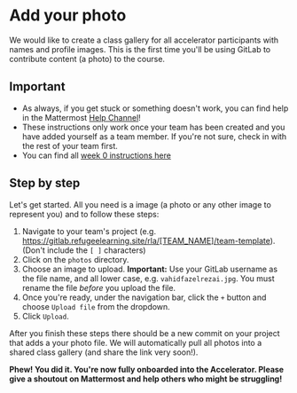 # Add your photo

We would like to create a class gallery for all accelerator participants with names and profile images. This is the first time you'll be using GitLab to contribute content (a photo) to the course. 

## Important 
* As always, if you get stuck or something doesn't work, you can find help in the Mattermost [Help Channel](https://mattermost.refugeelearning.site/rla/channels/help)!
* These instructions only work once your team has been created and you have added yourself as a team member. If you're not sure, check in with the rest of your team first. 
* You can find all [week 0 instructions here](https://gitlab.refugeelearning.site/rla/course-central/blob/master/week0/README.md)

## Step by step

Let's get started. All you need is a image (a photo or any other image to represent you) and to follow these steps:

1. Navigate to your team's project (e.g. https://gitlab.refugeelearning.site/rla/[TEAM_NAME]/team-template). (Don't include the `[ ]` characters)
2. Click on the `photos` directory.
3. Choose an image to upload. **Important:** Use your GitLab username as the file name, and all lower case, e.g. `vahidfazelrezai.jpg`. You must rename the file *before* you upload the file.
3. Once you're ready, under the navigation bar, click the `+` button and choose `Upload file` from the dropdown.
5. Click `Upload`.

After you finish these steps there should be a new commit on your project that adds a your photo file. We will automatically pull all photos into a shared class gallery (and share the link very soon!). 

**Phew! You did it. You're now fully onboarded into the Accelerator. Please give a shoutout on Mattermost and help others who might be struggling!**
